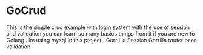 # GoCrud
This is the simple crud example with login system with the use of session and validation you can learn so many basics things from it if you are new to Golang .
Im using mysql in this project .
GorriLla Session
Gorrilla router
ozzo validation

